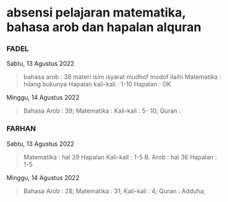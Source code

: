 # absensi pelajaran matematika, bahasa arob dan hapalan alquran 

### FADEL
Sabtu, 13 Agustus 2022
> bahasa arob : 38 materi isim isyarat mudhof modof ilaihi
> Matematika : hilang bukunya
> Hapalan kali-kali : 1-10
> Hapalan : OK

Minggu, 14 Agustus 2022
> Bahasa Arob : 39;
> Matematika : 
> Kali-kali : 5- 10;
> Quran : 

### FARHAN
Sabtu, 13 Agustus 2022
> Matematika : hal 29
> Hapalan Kali-kali : 1-5
> B. Arob : hal 36
> Hapalan : 1-5

Minggu, 14 Agustus 2022
> Bahasa Arob : 28;
> Matematika : 31;
> Kali-kali : 4;
> Quran : Adduha;
